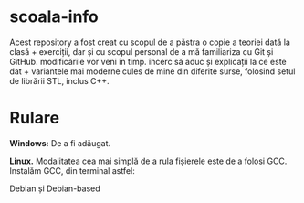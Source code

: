 # scoala-info

Acest repository a fost creat cu scopul de a păstra o copie a teoriei dată la clasă + exerciții, dar și cu scopul personal de a mă familiariza cu Git și GitHub.
modificările vor veni în timp. încerc să aduc și explicații la ce este dat + variantele mai moderne cules de mine din diferite surse, folosind setul de librării STL, inclus C++.

# Rulare
**Windows:**
De a fi adăugat.

**Linux.**
Modalitatea cea mai simplă de a rula fișierele este de a folosi GCC. Instalăm GCC, din terminal astfel:

Debian și Debian-based
